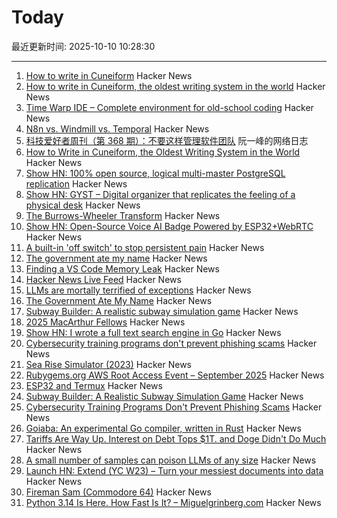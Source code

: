 # Today

最近更新时间: 2025-10-10 10:28:30

--- 
1. [How to write in Cuneiform](https://www.openculture.com/2025/09/how-to-write-in-cuneiform-the-oldest-writing-system.html) Hacker News
2. [How to write in Cuneiform, the oldest writing system in the world](https://www.openculture.com/2025/09/how-to-write-in-cuneiform-the-oldest-writing-system.html) Hacker News
3. [Time Warp IDE – Complete environment for old-school coding](https://github.com/James-HoneyBadger/Time_Warp) Hacker News
4. [N8n vs. Windmill vs. Temporal](https://blog.arcbjorn.com/workflow-automation) Hacker News
5. [科技爱好者周刊（第 368 期）：不要这样管理软件团队](http://www.ruanyifeng.com/blog/2025/10/weekly-issue-368.html) 阮一峰的网络日志
6. [How to Write in Cuneiform, the Oldest Writing System in the World](https://www.openculture.com/2025/09/how-to-write-in-cuneiform-the-oldest-writing-system.html) Hacker News
7. [Show HN: 100% open source, logical multi-master PostgreSQL replication](https://github.com/pgEdge/spock) Hacker News
8. [Show HN: GYST – Digital organizer that replicates the feeling of a physical desk](https://gyst.fr/) Hacker News
9. [The Burrows-Wheeler Transform](https://sandbox.bio/concepts/bwt) Hacker News
10. [Show HN: Open-Source Voice AI Badge Powered by ESP32+WebRTC](https://github.com/VapiAI/vapicon-2025-hardware-workshop) Hacker News
11. [A built-in 'off switch' to stop persistent pain](https://penntoday.upenn.edu/news/select-neurons-brainstem-may-hold-key-treating-chronic-pain) Hacker News
12. [The government ate my name](https://slate.com/life/2025/10/passport-name-change-united-states-mexico-spain-immigration.html) Hacker News
13. [Finding a VS Code Memory Leak](https://randomascii.wordpress.com/2025/10/09/finding-a-vs-code-memory-leak/) Hacker News
14. [Hacker News Live Feed](https://jerbear2008.github.io/hn-live/) Hacker News
15. [LLMs are mortally terrified of exceptions](https://twitter.com/karpathy/status/1976077806443569355) Hacker News
16. [The Government Ate My Name](https://slate.com/life/2025/10/passport-name-change-united-states-mexico-spain-immigration.html) Hacker News
17. [Subway Builder: A realistic subway simulation game](https://www.subwaybuilder.com/) Hacker News
18. [2025 MacArthur Fellows](https://www.macfound.org/programs/awards/fellows/) Hacker News
19. [Show HN: I wrote a full text search engine in Go](https://github.com/wizenheimer/blaze) Hacker News
20. [Cybersecurity training programs don't prevent phishing scams](https://today.ucsd.edu/story/cybersecurity-training-programs-dont-prevent-employees-from-falling-for-phishing-scams) Hacker News
21. [Sea Rise Simulator (2023)](https://nagix.github.io/sea-level-rise-3d-map/) Hacker News
22. [Rubygems.org AWS Root Access Event – September 2025](https://rubycentral.org/news/rubygems-org-aws-root-access-event-september-2025/) Hacker News
23. [ESP32 and Termux](https://blog.gavide.dev/blog/esp32-and-termux) Hacker News
24. [Subway Builder: A Realistic Subway Simulation Game](https://www.subwaybuilder.com/) Hacker News
25. [Cybersecurity Training Programs Don't Prevent Phishing Scams](https://today.ucsd.edu/story/cybersecurity-training-programs-dont-prevent-employees-from-falling-for-phishing-scams) Hacker News
26. [Goiaba: An experimental Go compiler, written in Rust](https://github.com/raphamorim/goiaba) Hacker News
27. [Tariffs Are Way Up. Interest on Debt Tops $1T. and Doge Didn't Do Much](https://www.wsj.com/economy/federal-budget-fiscal-2025-e8d21595) Hacker News
28. [A small number of samples can poison LLMs of any size](https://www.anthropic.com/research/small-samples-poison) Hacker News
29. [Launch HN: Extend (YC W23) – Turn your messiest documents into data](https://www.extend.ai/) Hacker News
30. [Fireman Sam (Commodore 64)](http://retrovania-vgjunk.blogspot.com/2016/11/fireman-sam-commodore-64.html) Hacker News
31. [Python 3.14 Is Here. How Fast Is It? – Miguelgrinberg.com](https://blog.miguelgrinberg.com/post/python-3-14-is-here-how-fast-is-it) Hacker News
